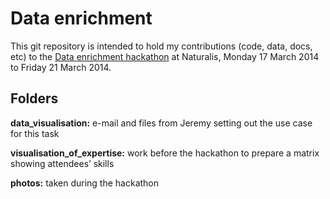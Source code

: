 # Data enrichment #

This git repository is intended to hold my contributions (code, data, docs, etc) to the [Data enrichment hackathon](http://wiki.pro-ibiosphere.eu/wiki/Hackathon_%22Pimp_my_Data%22,_March_17-21_2014) at Naturalis, Monday 17 March 2014 to Friday 21 March 2014.

## Folders ##

**data_visualisation:** e-mail and files from Jeremy setting out the use case for this task

**visualisation_of_expertise:** work before the hackathon to prepare a matrix showing attendees’ skills

**photos:** taken during the hackathon 
